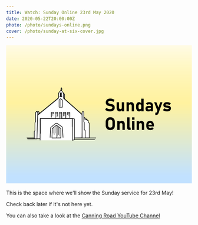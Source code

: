 ```yaml
---
title: Watch: Sunday Online 23rd May 2020
date: 2020-05-22T20:00:00Z
photo: /photo/sundays-online.png
cover: /photo/sunday-at-six-cover.jpg
---
```

![](/photo/sundays-online.png)

This is the space where we'll show the Sunday service for 23rd May!

Check back later if it's not here yet.

You can also take a look at the [Canning Road YouTube Channel](
https://www.youtube.com/channel/UCLlyMMvV26OndAy_ep7gv4A)

